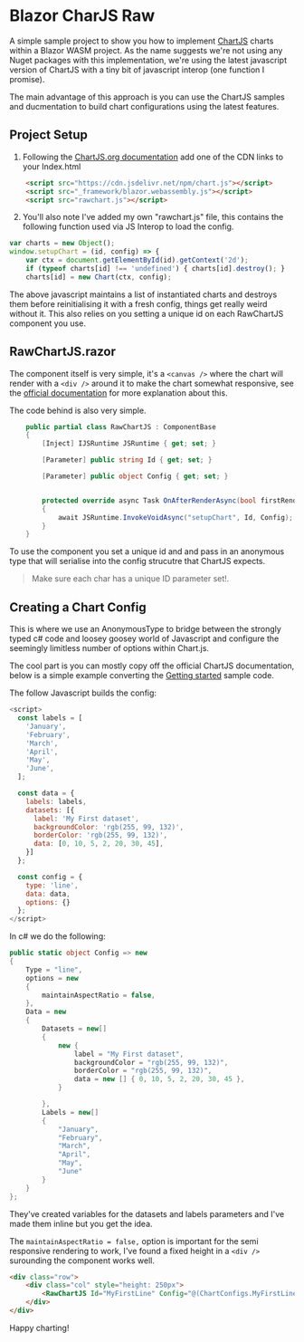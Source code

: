 # Blazor CharJS Raw
A simple sample project to show you how to implement [ChartJS](https://www.chartjs.org/) charts within a Blazor WASM project. As the name suggests we're not using any Nuget packages with this implementation, we're using the latest javascript version of ChartJS with a tiny bit of javascript interop (one function I promise).

The main advantage of this approach is you can use the ChartJS samples and ducmentation to build chart configurations using the latest features.

## Project Setup
1. Following the [ChartJS.org documentation](https://www.chartjs.org/docs/latest/getting-started/installation.html) add one of the CDN links to your Index.html 

```html
    <script src="https://cdn.jsdelivr.net/npm/chart.js"></script>
    <script src="_framework/blazor.webassembly.js"></script>
    <script src="rawchart.js"></script>
```
2. You'll also note I've added my own "rawchart.js" file, this contains the following function used via JS Interop to load the config. 

```javascript
var charts = new Object();
window.setupChart = (id, config) => {
    var ctx = document.getElementById(id).getContext('2d');
    if (typeof charts[id] !== 'undefined') { charts[id].destroy(); }
    charts[id] = new Chart(ctx, config);
```
The above javascript maintains a list of instantiated charts and destroys them before reinitialising it with a fresh config, things get really weird without it. This also relies on you setting a unique id on each RawChartJS component you use.

## RawChartJS.razor
The component itself is very simple, it's a `<canvas />` where the chart will render with a `<div />` around it to make the chart somewhat responsive, see the [official documentation](https://www.chartjs.org/docs/latest/configuration/responsive.html) for more explanation about this.

The code behind is also very simple.

```c#
    public partial class RawChartJS : ComponentBase
    {
        [Inject] IJSRuntime JSRuntime { get; set; }

        [Parameter] public string Id { get; set; }

        [Parameter] public object Config { get; set; }


        protected override async Task OnAfterRenderAsync(bool firstRender)
        {
            await JSRuntime.InvokeVoidAsync("setupChart", Id, Config);
        }
    }
```
To use the component you set a unique id and and pass in an anonymous type that will serialise into the config strucutre that ChartJS expects.

> Make sure each char has a unique ID parameter set!.

## Creating a Chart Config
This is where we use an AnonymousType to bridge between the strongly typed c# code and loosey goosey world of Javascript and configure the seemingly limitless number of options within Chart.js.

The cool part is you can mostly copy off the official ChartJS documentation, below is a simple example converting the [Getting started](https://www.chartjs.org/docs/latest/getting-started/) sample code.

The follow Javascript builds the config:
```javascript
<script>
  const labels = [
    'January',
    'February',
    'March',
    'April',
    'May',
    'June',
  ];

  const data = {
    labels: labels,
    datasets: [{
      label: 'My First dataset',
      backgroundColor: 'rgb(255, 99, 132)',
      borderColor: 'rgb(255, 99, 132)',
      data: [0, 10, 5, 2, 20, 30, 45],
    }]
  };

  const config = {
    type: 'line',
    data: data,
    options: {}
  };
</script>
```

In c# we do the following:
```c#
public static object Config => new
{
    Type = "line",
    options = new
    {
        maintainAspectRatio = false,
    },
    Data = new
    {
        Datasets = new[]
        {
            new {
                label = "My First dataset",
                backgroundColor = "rgb(255, 99, 132)",
                borderColor = "rgb(255, 99, 132)",
                data = new [] { 0, 10, 5, 2, 20, 30, 45 },
            }

        },
        Labels = new[] 
        {
            "January",
            "February",
            "March",
            "April",
            "May",
            "June"
        }
    }
};
```

They've created variables for the datasets and labels parameters and I've made them inline but you get the idea. 

The `maintainAspectRatio = false,` option is important for the semi responsive rendering to work, I've found a fixed height in a `<div />` surounding the component works well.

```html
<div class="row">
    <div class="col" style="height: 250px">
        <RawChartJS Id="MyFirstLine" Config="@(ChartConfigs.MyFirstLine.Config)" />
    </div>
</div>
```

Happy charting!
